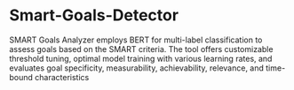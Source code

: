 # Smart-Goals-Detector
SMART Goals Analyzer employs BERT for multi-label classification to assess goals based on the SMART criteria. The tool offers customizable threshold tuning, optimal model training with various learning rates, and evaluates goal specificity, measurability, achievability, relevance, and time-bound characteristics

